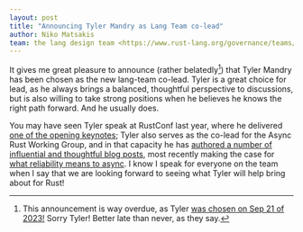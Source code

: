 ```yaml
---
layout: post
title: "Announcing Tyler Mandry as Lang Team co-lead"
author: Niko Matsakis
team: the lang design team <https://www.rust-lang.org/governance/teams/lang>
---
```


It gives me great pleasure to announce (rather belatedly[^b]) that Tyler Mandry has been chosen as the new lang-team co-lead. Tyler is a great choice for lead, as he always brings a balanced, thoughtful perspective to discussions, but is also willing to take strong positions when he believes he knows the right path forward. And he usually does.

You may have seen Tyler speak at RustConf last year, where he delivered [one of the opening keynotes][kn]; Tyler also serves as the co-lead for the Async Rust Working Group, and in that capacity he has [authored a number of influential and thoughtful blog posts](https://tmandry.gitlab.io/blog/), most recently making the case for [what reliability means to async](https://tmandry.gitlab.io/blog/posts/making-async-reliable/). I know I speak for everyone on the team when I say that we are looking forward to seeing what Tyler will help bring about for Rust!

[^b]: This announcement is way overdue, as Tyler [was chosen on Sep 21 of 2023!][1077] Sorry Tyler! Better late than never, as they say.

[1077]: https://github.com/rust-lang/team/pull/1077#issuecomment-1730655519

[kn]: https://youtu.be/37yASSgrdGE?si=El-UCqxAQ7_kchi_&t=1360
